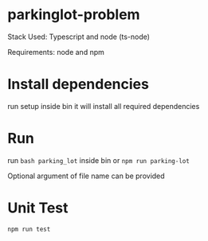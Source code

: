 # parkinglot-problem

Stack Used: Typescript and node (ts-node)

Requirements: node and npm

# Install dependencies

run setup inside bin it will install all required dependencies

# Run

run `bash parking_lot` inside bin or `npm run parking-lot`

Optional argument of file name can be provided 

# Unit Test

`npm run test`
